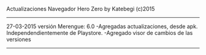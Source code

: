 Actualizaciones Navegador Hero Zero by Katebegi (c)2015
_____________________

27-03-2015
  versión Merengue: 6.0
      -Agregadas actualizaciones, desde apk. Independendientemente de Playstore.
      -Agregado visor de cambios de las versiones
_____________________
